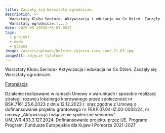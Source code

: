 ```yaml
---
title: Zaczęły się Warsztaty ogrodnicze.
description: >-
  Warsztaty Klubu Seniora- Aktywizacja i edukacja na Co Dzień. Zaczęły się
  Warsztaty ogrodnicze.[...]
date: 2025-05-29T05:55:07.853Z
tags:
  - projekt
  - news
  - glowna
image: /assets/uploads/kolejne-zajecia-tacy-sami-21-03.jpg
imageAlt: zdjęcie tytułowe
---
```

Warsztaty Klubu Seniora- Aktywizacja i edukacja na Co Dzień. Zaczęły się Warsztaty ogrodnicze.

[Fotorelacja](https://www.facebook.com/permalink.php?story_fbid=pfbid0Jn5Ra8wLw5DZJxpDCx4yQzknH4hQeVf8h92CyRJUwBGeGN2sjm4CrdN5LTYqMnY8l&id=100068678645885)



Działanie realizowane w ramach Umowy o warunkach i sposobie realizacji strategii rozwoju lokalnego kierowanego przez społeczność nr BSK.7161.25.6.2023 z dnia 12.12.2023 r. oraz zgodne z Umową o dofinansowanie projektu grantowego nr FEKP.07.04-IZ.00-0002/24, nr umowy „Aktywizacja i włączenie społeczne seniorów” UM_WR.433.3.127.2024. Dofinansowanie projektu przez UE. Program: Program: Fundusze Europejskie dla Kujaw i Pomorza 2021-2027
